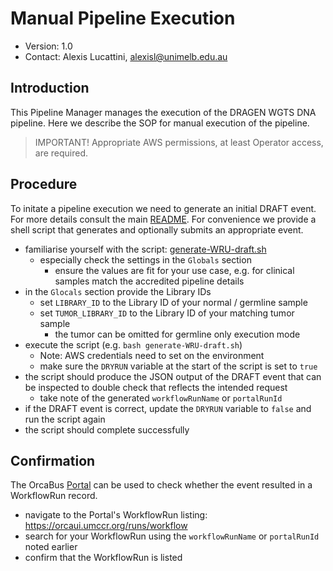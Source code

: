 Manual Pipeline Execution
================================================================================
- Version: 1.0
- Contact: Alexis Lucattini, [alexisl@unimelb.edu.au](mailto:alexisl@unimelb.edu.au)

Introduction
--------------------------------------------------------------------------------

This Pipeline Manager manages the execution of the DRAGEN WGTS DNA pipeline. Here we describe the SOP for manual execution of the pipeline.

> IMPORTANT!
> Appropriate AWS permissions, at least Operator access, are required.

Procedure
--------------------------------------------------------------------------------

To initate a pipeline execution we need to generate an initial DRAFT event. For more details consult the main [README](../../../../README.md).
For convenience we provide a shell script that generates and optionally submits an appropriate event.

- familiarise yourself with the script: [generate-WRU-draft.sh](./generate-WRU-draft.sh)
  - especially check the settings in the `Globals` section
    - ensure the values are fit for your use case, e.g. for clinical samples match the accredited pipeline details
- in the `Glocals` section provide the Library IDs
  - set `LIBRARY_ID` to the Library ID of your normal / germline sample
  - set `TUMOR_LIBRARY_ID` to the Library ID of your matching tumor sample
    - the tumor can be omitted for germline only execution mode
- execute the script (e.g. `bash generate-WRU-draft.sh`)
  - Note: AWS credentials need to set on the environment
  - make sure the `DRYRUN` variable at the start of the script is set to `true`
- the script should produce the JSON output of the DRAFT event that can be inspected to double check that reflects the intended request
  - take note of the generated `workflowRunName` or `portalRunId`
- if the DRAFT event is correct, update the `DRYRUN` variable to `false` and run the script again
- the script should complete successfully


Confirmation
--------------------------------------------------------------------------------

The OrcaBus [Portal](https://portal.umccr.org/) can be used to check whether the event resulted in a WorkflowRun record.

- navigate to the Portal's WorkflowRun listing: https://orcaui.umccr.org/runs/workflow
- search for your WorkflowRun using the `workflowRunName` or `portalRunId` noted earlier
- confirm that the WorkflowRun is listed